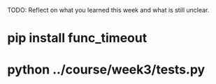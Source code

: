 TODO: Reflect on what you learned this week and what is still unclear.
# pip install func_timeout
# python ../course/week3/tests.py

